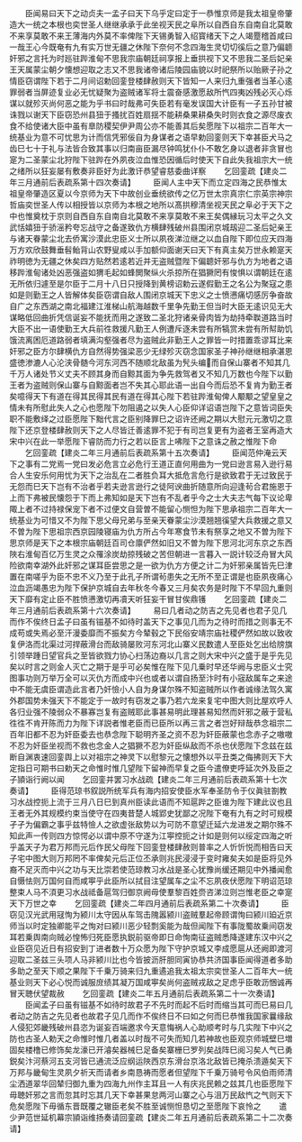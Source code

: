 <!-- { "loadSidebar": true } -->
　　臣闻易曰天下之动贞夫一孟子曰天下乌乎定曰定于一恭惟京师是我太祖皇帝肇造大一统之本根也奕世圣人继继承承于此坐视天民之阜所以自西自东自南自北莫敢不来享莫敢不来王薄海内外莫不率俾陛下天锡勇智入绍寳绪天下之人竭蹷稽首咸曰一哉王心今既奄有九有实万世无疆之休陛下奈何不念四海生灵切切徯后之意乃偏聼奸邪之言托为时廵驻跸淮甸不思我宗庙朝廷祠享报上垂拱视下又不思我二圣后妃亲王天属蒙尘朝夕懐想迎取之志又不思我诸帝诸后陵园庙貌以时祀祭所以贻厥子孙之情臣窃谓陛下若于二月间诏勅回銮登楼肆赦则天下皆知一人来归九重强者当革心逺罪弱者当屏迹复业必无忧疑聚为盗贼诸军将士震奋感激愿敌所忾四夷凶残必灭心烁谋以就殄灭尚何恶之能为乎书曰时哉弗可失臣若有毫发误国大计臣有一子五孙甘被诛戮以谢天下臣窃恐州县狃于搔扰百姓扇揺不能耕桑果耕桑失时则衣食之源尽废衣食不给使诸大臣中虽有臯防稷契伊尹周公亦不能善其后矣愿陛下以祖宗二百年大一统基业为意不可忧思为计而信凭邪佞自为身谋者之语早勅回銮则天下幸甚臣犬马之齿巳七十于礼与法皆合致其事以归南亩臣漏尽钟鸣犹仆仆不敢乞身以退者非贪冒也寔为二圣蒙尘北狩陛下驻跸在外夙夜泣血惟恐因循后时使天下自此失我祖宗大一统之绪所以狂妄屡有敷奏非臣好为此激讦恭望睿慈委曲详察
　　乞回銮疏【建炎二年三月通前后表疏系第十四次奏请】
　　臣闻人主中天下而立定四海之民恭惟太祖皇帝肇造区夏以今京师为天下中故创业垂统欲传之亿万世太宗真宗仁宗英宗神宗哲庙奕世圣人传以相授皆以京师为本根之地所以髙拱穆清坐视天民之阜必于天下之中也惟奠枕于京则自西自东自南自北莫敢不来享莫敢不来王矣偶縁玩习太平之久文武恬嬉狃于骄滛矜夸忘战守之备遂致仇方横肆残破州县围闭京城刼迎二圣后妃亲王与诸天眷蒙尘北去侨寓沙漠此忠臣义士所以夙夜涕泣继之以血自陛下即位应天四海万方欢欣鼓舞垂髫鲐背山农野叟咸以手加额仰面谢天曰天下有真主矣万世永赖寔天祚明徳为无疆之休矣四方贴然若逺若近并无盗贼暨陛下偏聼奸邪与仇方为地者之语移跸淮甸诸处凶恶强盗如猬毛起如蜂閧聚纵火杀掠所在猖獗罔有悛惧以谓朝廷在逺无所依归遽至是尔臣于二月十八日只授降到黄榜诏勅云遂假勤王之名公为聚寇之患如是则勤王之人皆解体矣臣窃谓自敌人围闭京城天下忠义之士愤懑痛切感厉争奋故自广之东西湖之南北福建江淮梯山航海越数千里争先勤王但当时大臣无逺识见无大谋略低回曲折凭信诞妄不能抚而用之遂致二圣北狩诸亲骨肉皆为劫持牵聫道路当时大臣不出一语使勤王大兵前徃救援凡勤王人例遭斥逐未尝有所犒赏未尝有所幇助饥饿流离困厄道路弱者填满沟壑强者尽为盗贼此非勤王人之罪皆一时措置乖谬耳比来奸邪之臣方尔肆横仇方自然得势强梁恶少无绿殄灭窃念国家圣子神孙继继相承湛恩盛徳渗漉人心沦浃骨髄今河东河西不随顺北敌虽为髠头编而自保山寨者不知其几千万人诸处节义丈夫不顾其身而自黥其面为争先救驾者又不知几万数也今陛下以勤王者为盗贼则保山寨与自黥面者岂不失其心耶此语一出自今而后恐不复肯为勤王者矣噫得天下有道在得其民得其民有道在得其心陛下若驻跸淮甸俾人颙颙之望皇皇之情未有所慰此失人之心也愿陛下勿阻遏之以失人心臣仰详诏语岂陛下之意皆词臣失职不能敷绎之过臣愿陛下黜代言之臣别降罪巳之诏许还阙之期以大慰元元激切之意陛下还京登楼肆赦则天下之人尽皆迁善逺罪不犯于有司岂复更有为盗者王室再造大宋中兴在此一举愿陛下睿防而力行之若以臣言上咈陛下之意诛之赦之惟陛下命
　　乞回銮疏【建炎二年三月通前后表疏系第十五次奏请】
　　臣闻范仲淹云天下之事有二党焉一党曰发必危言立必危行王道正直何用曲为一党曰逊言易入逊行易合人生安乐何用忧为天下之治乱在二者胜负耳大抵危言危行是欲致君于无过致民于无怨而巳天下岂有不治者乎若夫逊言逊行之徒阿谀曲折随意所向迎逢茍合君施恩于上而下弗被民懐怨于下而上弗知如是天下岂有不乱者乎今之士大夫志气每下议论卑陬上者不过持禄保宠下者不过便文自营曽不能留心恻怛为陛下思承祖宗二百年大一统基业为可惜又不为陛下思父母兄弟与至亲天眷蒙尘沙漠翘翘徯望大兵救援之意又不曽为陛下思祖宗西京园陵寝庙为仇方所占今年寒食节未有祭享之地又不曽为陛下思京师是天下之本根宗庙朝廷百司仓廪俨然如旧又不曽为陛下思河北河东京之东西陜右淮甸百亿万生灵之众罹涂炭劫掠残破之苦但朝进一言暮入一説计较泛舟冒大风险欲南幸湖外此奸邪之谋耳臣尝思之是一欲为仇方方便之计二为奸邪亲属皆先巳津置在南嗟乎为臣不忠不义乃至于此孔子所谓茍患失之无所不至正谓是也臣夙夜痛心泣血沥竭愚忠为陛下保护京城自去年秋冬今春又三月矣农务是时陛下不早回九重则天下靡有定止臣不胜愤懑激切再凟天听狂妄干冒甘俟鼎镬
　　乞回銮疏【建炎二年三月通前后表疏系第十六次奏请】
　　易曰几者动之防吉之先见者也君子见几而作不俟终日孟子曰虽有镃基不如待时盖天下之事见几而为之待时而措之则事无不成苟或失焉必至汗漫委靡而不振矣方今辇毂之下民俗安靖宗庙社稷俨然如故以致收复伊洛而北渠过河捍蔽滑台而敌骑屡败河东河北山寨义民数遣人至臣处乞出给牓旗引领举踵日望官兵之至皆欲戮力协心扫荡边裔以几言之则大宋中兴之盛于是乎先见矣以时言之则金人灭亡之期于是乎可必矣惟在陛下见几乗时早还华阙与忠臣义士究图事功则万举万全可以灭仇方而成中兴也或者以谓自扬至汴时有小宼敌属车之来途中不能无虞臣谓造此言者乃奸憸小人自为身谋尔殊不知盗贼所以作者诚缘法驾久寓外郡国势未强天下不能定于一故时有窃发之事乃若六龙来复宅中图大则比屋欢呼人各归业强不陵弱众不暴寡岂复有盗贼耶此事甚易明此理甚易知然而奸邪之蔽于营私徃徃不肯开陈而力为陛下详説者惟老臣而已臣所以再三言之者岂好辩哉恭念祖宗二百年旧都不忍为奸臣委去也恭念陛下聪明齐圣之资不忍为奸臣蔽蒙也念赤子之嗷嗷不忍为奸臣坐视而不救也念金人之猖獗不忍为奸臣纵敌而不杀也伏愿陛下念兹在兹断自渊衷速回銮舆上以对祖宗之神灵下以慰黎元之懐想外以平丑类之侮拂则天下大定指日可期书曰勅天之命惟时惟几望陛下留神而早复之臣今遣僚吏呼延次外及臣之子頴诣行阙以闻
　　乞回銮并罢习水战疏【建炎二年三月通前后表疏系第十七次奏请】
　　臣得范琼书叙説所统军兵有海内招安使臣水军奉圣防令于仪眞驻劄教习水战控扼上流于三月八日巳到真州臣读此语而不知扈跸之臣谁为陛下建此议也且王者无外其规模约束当使守在四夷昔楚人城郢史犹鄙之况陛下奄有九有之时可规模孑孑为偏霸之事乎兹特憸人之欲虚张敌势以为可防不意望迁延六龙进发之期尔殊不知此声一传则四方惊愕必以谓中原不守遂为江寕控扼之计如是则何以绥定四海之听乎盖天子为君万邦而元后作民父母陛下回銮登楼肆赦则普率之人忻忻悦而相告曰天子宅中图大则万邦罔不率俾矣元后正位丕承则兆民浸浸于变时雍矣夫如是臣将见外裔不足灭而中兴之功与天比崇若使范琼教习水战是圣心犹豫尚缓还期见中外播闻愈自慑怯则万国何自而咸寕乎此臣所以拭目注望属车之尘不忘夙夜伏愿陛下明诏范琼整束人马不湏更习水战祗备扈驾归御京阙毋使羣黎百姓赍咨涕泣则岂惟老臣之幸寔天下万世之幸
　　乞回銮疏【建炎二年四月通前后表疏系第二十次奏请】
　　臣窃见汉光武用冦恂为颍川太守因从车驾击隗嚣颍川盗贼羣起帝顾谓恂曰颍川廹近京师当以时定独卿能平之恂对曰颍川恶少轻剽奚能为哉但闻陛下有事陇蜀故乗间窃发耳若乗舆南向贼必惶怖归死臣愿执鋭前驱帝即日命恂南征盗贼悉降遂建东汉中兴之业臣窃见近日有招安到丁进者数十万众愿为陛下守护京城又李成愿扈从还阙即渡河迎取二圣兹三头项人马非颍川比也今皆披沥肝胆同寅协恭共济国事臣闻得道者多助多助之至天下顺之果陛下千乗万骑来归九重遹追我太祖太宗奕世圣人二百年大一统基业则天下必心悦而诚服庻绩其凝万国咸寕矣尚何盗贼戎敌之足虑乎臣敢沥悃诚再冒天聴伏望裁赦
　　乞回銮疏【建炎二年五月通前后表疏系第二十一次奏请】
　　臣闻孟子曰虽有镃基不如待时故君子不先时而起不后时而缩当其可而巳易曰几者动之防吉之先见者也故君子见几而作不俟终日不曰如之何而巳恭惟我国家曩缘敌人侵犯郊畿残破州县恣为诞妄百端邀求今天意悔祸人心助顺考时与几实陛下中兴之防也古圣人勅天之命惟时惟几者盖以时哉不可失而知几若神故也臣观京师城壁巳増固矣楼橹已修饰矣龙濠已开濬矣器械巳足备矣寨栅巳罗列矣战阵巳阅习矣人气已勇鋭矣汴河蔡河五支河皆已通流泛应纲运陜西京东滑台京洛北敌皆已掩杀溃遁矣天下万邦与畿甸生灵夙夕祈天而请者乡南恳祷而愿者但望陛下千乗万骑号令风伯雨师清尘洒道翠华回辇归御九重为四海九州作主耳且一人有庆兆民赖之兹其几也臣愿陛下毋聴奸邪之言而忽其时忘其几天下幸甚果怠两河山寨之心与沮万民敌忾之气则天下危矣愿陛下毋循东晋既覆之辙臣老矣不胜至诚恻怛恳切之至愿陛下哀怜之
　　遣少尹范世延机幕宗頴诣维扬奏请回銮疏【建炎二年五月通前后表疏系第二十二次奏请】
